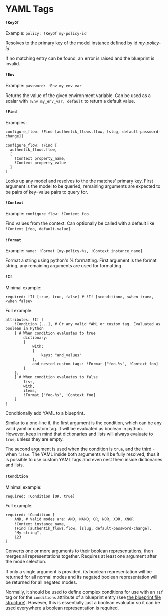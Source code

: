 # YAML Tags

#### `!KeyOf`

Example: `policy: !KeyOf my-policy-id`

Resolves to the primary key of the model instance defined by id _my-policy-id_.

If no matching entry can be found, an error is raised and the blueprint is invalid.

#### `!Env`

Example: `password: !Env my_env_var`

Returns the value of the given environment variable. Can be used as a scalar with `!Env my_env_var, default` to return a default value.

#### `!Find`

Examples:

`configure_flow: !Find [authentik_flows.flow, [slug, default-password-change]]`

```
configure_flow: !Find [
  authentik_flows.flow,
  [
    !Context property_name,
    !Context property_value
  ]
]
```

Looks up any model and resolves to the the matches' primary key.
First argument is the model to be queried, remaining arguments are expected to be pairs of key=value pairs to query for.

#### `!Context`

Example: `configure_flow: !Context foo`

Find values from the context. Can optionally be called with a default like `!Context [foo, default-value]`.

#### `!Format`

Example: `name: !Format [my-policy-%s, !Context instance_name]`

Format a string using python's % formatting. First argument is the format string, any remaining arguments are used for formatting.

#### `!If`

Minimal example:

`required: !If [true, true, false] # !If [<condition>, <when true>, <when false>`

Full example:

```
attributes: !If [
    !Condition [...], # Or any valid YAML or custom tag. Evaluated as boolean in Python
    { # When condition evaluates to true
        dictionary:
        {
            with:
            {
                keys: "and_values"
            },
            and_nested_custom_tags: !Format ["foo-%s", !Context foo]
        }
    },
    [ # When condition evaluates to false
        list,
        with,
        items,
        !Format ["foo-%s", !Context foo]
    ]
]
```

Conditionally add YAML to a blueprint.

Similar to a one-line if, the first argument is the condition, which can be any valid yaml or custom tag. It will be evaluated as boolean in python. However, keep in mind that dictionaries and lists will always evaluate to `true`, unless they are empty.

The second argument is used when the condition is `true`, and the third - when `false`. The YAML inside both arguments will be fully resolved, thus it is possible to use custom YAML tags and even nest them inside dictionaries and lists.

#### `!Condition`

Minimal example:

`required: !Condition [OR, true]`

Full example:

```
required: !Condition [
    AND, # Valid modes are: AND, NAND, OR, NOR, XOR, XNOR
    !Context instance_name,
    !Find [authentik_flows.flow, [slug, default-password-change],
    "My string",
    123
]
```

Converts one or more arguments to their boolean representations, then merges all representations together.
Requires at least one argument after the mode selection.

If only a single argument is provided, its boolean representation will be returned for all normal modes and its negated boolean representation will be returned for all negated modes.

Normally, it should be used to define complex conditions for use with an `!If` tag or for the `conditions` attribute of a blueprint entry (see [the blueprint file structure](./structure.md)). However, this is essentially just a boolean evaluator so it can be used everywhere a boolean representation is required.
